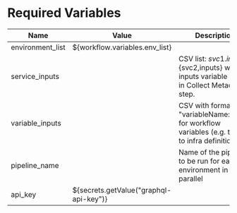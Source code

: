 # Required Variables

| Name             | Value                                  | Description                                                                                    |
|------------------|----------------------------------------|------------------------------------------------------------------------------------------------|
| environment_list |  ${workflow.variables.env_list}        |                                                                                                |
| service_inputs   |                                        | CSV list: ${svc1.inputs},${svc2,inputs} where inputs variable is set in Collect Metadata step. |
| variable_inputs  |                                        | CSV with format "variableName:Value" for workflow variables (e.g. to map to infra definitions) |
| pipeline_name    |                                        | Name of the pipeline to be run for each environment in parallel                                |
| api_key          | ${secrets.getValue("graphql-api-key")} |                                                                                                |